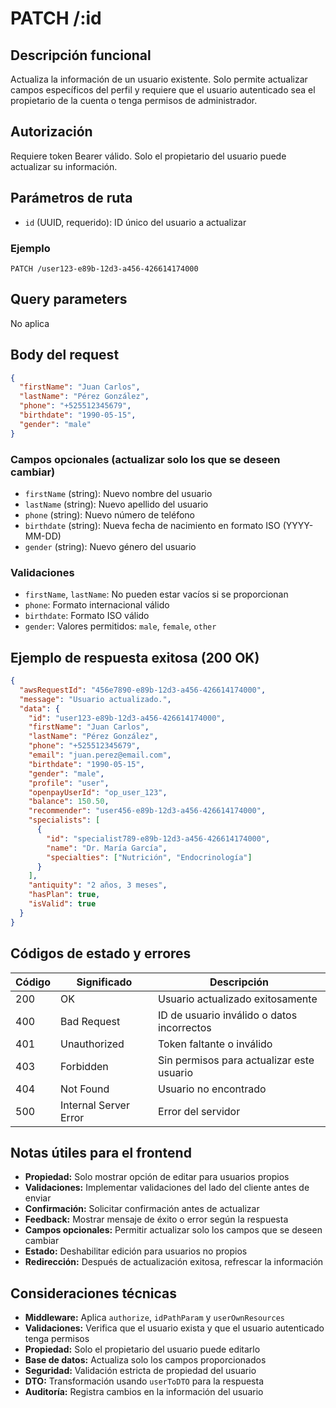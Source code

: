 # PATCH /:id

## Descripción funcional

Actualiza la información de un usuario existente. Solo permite actualizar campos específicos del perfil y requiere que el usuario autenticado sea el propietario de la cuenta o tenga permisos de administrador.

## Autorización

Requiere token Bearer válido. Solo el propietario del usuario puede actualizar su información.

## Parámetros de ruta

- `id` (UUID, requerido): ID único del usuario a actualizar

### Ejemplo
```
PATCH /user123-e89b-12d3-a456-426614174000
```

## Query parameters

No aplica

## Body del request

```json
{
  "firstName": "Juan Carlos",
  "lastName": "Pérez González",
  "phone": "+525512345679",
  "birthdate": "1990-05-15",
  "gender": "male"
}
```

### Campos opcionales (actualizar solo los que se deseen cambiar)
- `firstName` (string): Nuevo nombre del usuario
- `lastName` (string): Nuevo apellido del usuario
- `phone` (string): Nuevo número de teléfono
- `birthdate` (string): Nueva fecha de nacimiento en formato ISO (YYYY-MM-DD)
- `gender` (string): Nuevo género del usuario

### Validaciones
- `firstName`, `lastName`: No pueden estar vacíos si se proporcionan
- `phone`: Formato internacional válido
- `birthdate`: Formato ISO válido
- `gender`: Valores permitidos: `male`, `female`, `other`

## Ejemplo de respuesta exitosa (200 OK)

```json
{
  "awsRequestId": "456e7890-e89b-12d3-a456-426614174000",
  "message": "Usuario actualizado.",
  "data": {
    "id": "user123-e89b-12d3-a456-426614174000",
    "firstName": "Juan Carlos",
    "lastName": "Pérez González",
    "phone": "+525512345679",
    "email": "juan.perez@email.com",
    "birthdate": "1990-05-15",
    "gender": "male",
    "profile": "user",
    "openpayUserId": "op_user_123",
    "balance": 150.50,
    "recommender": "user456-e89b-12d3-a456-426614174000",
    "specialists": [
      {
        "id": "specialist789-e89b-12d3-a456-426614174000",
        "name": "Dr. María García",
        "specialties": ["Nutrición", "Endocrinología"]
      }
    ],
    "antiquity": "2 años, 3 meses",
    "hasPlan": true,
    "isValid": true
  }
}
```

## Códigos de estado y errores

| Código | Significado           | Descripción                      |
| ------ | --------------------- | -------------------------------- |
| 200    | OK                    | Usuario actualizado exitosamente |
| 400    | Bad Request           | ID de usuario inválido o datos incorrectos |
| 401    | Unauthorized          | Token faltante o inválido        |
| 403    | Forbidden             | Sin permisos para actualizar este usuario |
| 404    | Not Found             | Usuario no encontrado            |
| 500    | Internal Server Error | Error del servidor               |

## Notas útiles para el frontend

- **Propiedad:** Solo mostrar opción de editar para usuarios propios
- **Validaciones:** Implementar validaciones del lado del cliente antes de enviar
- **Confirmación:** Solicitar confirmación antes de actualizar
- **Feedback:** Mostrar mensaje de éxito o error según la respuesta
- **Campos opcionales:** Permitir actualizar solo los campos que se deseen cambiar
- **Estado:** Deshabilitar edición para usuarios no propios
- **Redirección:** Después de actualización exitosa, refrescar la información

## Consideraciones técnicas

- **Middleware:** Aplica `authorize`, `idPathParam` y `userOwnResources`
- **Validaciones:** Verifica que el usuario exista y que el usuario autenticado tenga permisos
- **Propiedad:** Solo el propietario del usuario puede editarlo
- **Base de datos:** Actualiza solo los campos proporcionados
- **Seguridad:** Validación estricta de propiedad del usuario
- **DTO:** Transformación usando `userToDTO` para la respuesta
- **Auditoría:** Registra cambios en la información del usuario
